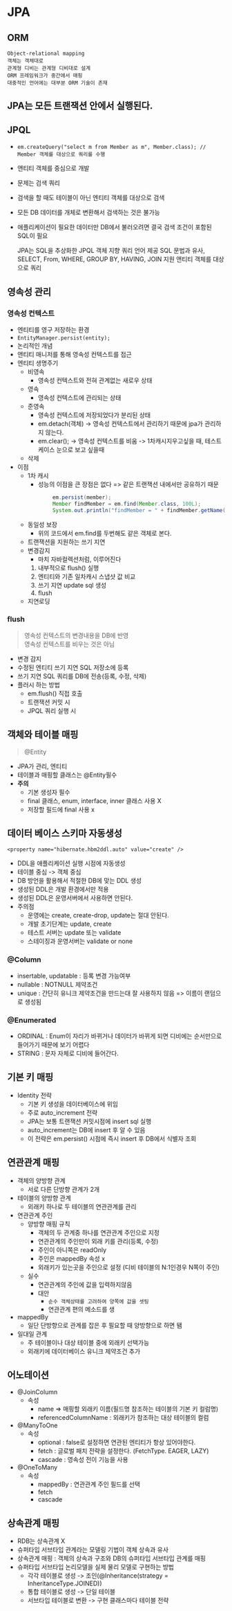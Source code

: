 
# JPA

## ORM
    Object-relational mapping  
    객체는 객체대로
    관계형 디비는 관계형 디비대로 설계
    ORM 프레임워크가 중간에서 매핑
    대중적인 언어에는 대부분 ORM 기술이 존재
    
## JPA는 모든 트랜잭션 안에서 실행된다.

## JPQL
- `em.createQuery("select m from Member as m", Member.class); // Member 객체를 대상으로 쿼리를 수행`
- 앤티티 객체를 중심으로 개발
- 문제는 검색 쿼리
- 검색을 할 때도 테이블이 아닌 엔티티 객체를 대상으로 검색
- 모든 DB 데이터를 개체로 변환해서 검색하는 것은 불가능
- 애플리케이션이 필요한 데이터만 DB에서 불러오려면 결국 검색 조건이 포함된 SQL이 필요


    JPA는 SQL을 추상화한 JPQL 객체 지향 쿼리 언어 제공
    SQL 문법과 유사, SELECT, From, WHERE, GROUP BY, HAVING, JOIN 지원
    앤티티 객체를 대상으로 쿼리

## 영속성 관리

### 영속성 컨텍스트
- 엔티티를 영구 저장하는 환경
- `EntityManager.persist(entity);`
- 논리적인 개념
- 앤티티 매니저를 통해 영속성 컨텍스트를 접근
- 엔티티 생명주기
  - 비영속
    - 영속성 컨텍스트와 전혀 관계없는 새로우 상태
  - 영속
    - 영속성 컨텍스트에 관리되는 상태
  - 준영속
    - 영속성 컨텍스트에 저장되었다가 분리된 상태 
    - em.detach(객체) -> 영속성 컨텍스트에서 관리하기 때문에 jpa가 관리하지 않는다.
    - em.clear(); -> 영속성 컨텍스트를 비움 -> 1차캐시지우고싶을 때, 테스트케이스 눈으로 보고 싶을때
  - 삭제
- 이점
  - 1차 캐시
    - 성능의 이점을 큰 장점은 없다 => 같은 트랜잭션 내에서만 공유하기 때문
    ```java
            em.persist(member);
            Member findMember = em.find(Member.class, 100L);
            System.out.println("findMember = " + findMember.getName()); // 조회용 Sql이 나가나? => 1차캐시에 저장되어 조회쿼리는 안나옴
    ```
  - 동일성 보장
    - 위의 코드에서 em.find를 두번해도 같은 객체로 본다.
  - 트랜잭션을 지원하는 쓰기 지연
  - 변경감지
    - 마치 자바컬렉션처럼, 이루어진다
    1. 내부적으로 flush() 실행
    2. 엔티티와 기존 일차캐시 스냅샷 값 비교
    3. 쓰기 지연 update sql 생성
    4. flush
  - 지연로딩

### flush
> 영속성 컨텍스트의 변경내용을 DB에 반영  
> 영속성 컨텍스트를 비우는 것은 아님  
- 변경 감지
- 수정된 엔티티 쓰기 지연 SQL 저장소에 등록
- 쓰기 지연 SQL 쿼리를 DB에 전송(등록, 수정, 삭제)
- 플러시 하는 방법
  - em.flush() 직접 호출
  - 트랜잭션 커밋 시
  - JPQL 쿼리 실행 시

## 객체와 테이블 매핑
> @Entity
- JPA가 관리, 엔티티
- 테이블과 매핑할 클래스는 @Entity필수
- **주의**
  - 기본 생성자 필수
  - final 클래스, enum, interface, inner 클래스 사용 X
  - 저장할 필드에 final 사용 x

## 데이터 베이스 스키마 자동생성
```<property name="hibernate.hbm2ddl.auto" value="create" />```
- DDL을 애플리케이션 실행 시점에 자동생성
- 테이블 중심 -> 객체 중심
- DB 방언을 활용해서 적절한 DB에 맞는 DDL 생성
- 생성된 DDL은 개발 환경에서만 적용
- 생성된 DDL은 운영서버에서 사용하면 안된다.
- 주의점
  - 운영에는 create, create-drop, update는 절대 안된다.
  - 개발 초기단계는 update, create
  - 테스트 서버는 update 또는 validate
  - 스테이징과 운영서버는 validate or none

### @Column
- insertable, updatable : 등록 변경 가능여부
- nullable : NOTNULL 제약조건
- unique : 간단히 유니크 제약조건을 만드는대 잘 사용하지 않음 => 이름이 랜덤으로 생성됨

### @Enumerated
- ORDINAL : Enum이 자리가 바뀌거나 데이터가 바뀌게 되면 디비에는 순서만으로 들어가기 때문에 보기 어렵다
- STRING : 문자 자체로 디비에 들어간다.

## 기본 키 매핑
- Identity 전략
  - 기본 키 생성을 데이터베이스에 위임
  - 주로 auto_increment 전략
  - JPA는 보통 트랜잭션 커밋시점에 insert sql 실행
  - auto_increment는 DB에 insert 후 알 수 있음
  - 이 전략은 em.persist() 시점에 즉시 insert 후 DB에서 식별자 조회

## 연관관계 매핑
- 객체의 양방향 관계
  - 서로 다른 단방향 관계가 2개
- 테이블의 양방향 관계
  - 외래키 하나로 두 테이블의 연관관계를 관리
- 연관관계 주인
  - 양방향 매핑 규칙
    - 객체의 두 관계중 하나를 연관관계 주인으로 지정
    - 연관관계의 주인만이 외래 키를 관리(등록, 수정)
    - 주인이 아니쪽은 readOnly
    - 주인은 mappedBy 속성 x
    - 외래키가 있는곳을 주인으로 설정 (디비 테이블의 N:1인경우 N쪽이 주인)
  - 실수
    - 연관관계의 주인에 값을 입력하지않음
    - 대안
      - `순수 객체상태를 고려하여 양쪽에 값을 셋팅`
      - 연관관계 편의 메소드를 생
- mappedBy
  - 일단 단방향으로 관계를 잡은 후 필요할 때 양방향으로 하면 됌
- 일대일 관계
  - 주 테이블이나 대상 테이블 중에 외래키 선택가능
  - 외래키에 데이터베이스 유니크 제약조건 추가

## 어노테이션
- @JoinColumn
  - 속성
    - name => 매핑할 외래키 이름(필드명 참조하는 테이블의 기본 키 컬럼명)
    - referencedColumnName : 외래키가 참조하는 대상 테이블의 컬럼
- @ManyToOne
  - 속성
    - optional : false로 설정하면 연관된 엔티티가 항상 있어야한다.
    - fetch : 글로벌 패치 전략을 설정한다. (FetchType. EAGER, LAZY)
    - cascade : 영속성 전이 기능을 사용
- @OneToMany
  - 속성
    - mappedBy : 연관관계 주인 필드를 선택
    - fetch
    - cascade

## 상속관계 매핑
- RDB는 상속관계 X
- 슈퍼타입 서브타입 관계라는 모델링 기법이 객체 상속과 유사
- 상속관계 매핑 : 객체의 상속과 구조와 DB의 슈퍼타입 서브타입 관계를 매핑
- 슈퍼타입 서브타입 논리모델을 실제 물리 모델로 구현하는 방법
  - 각각 테이블로 생성 -> 조인(@Inheritance(strategy = InheritanceType.JOINED))
  - 통합 테이블로 생성 -> 단일 테이블
  - 서브타입 테이블로 변환 -> 구현 클래스마다 테이블 전략
